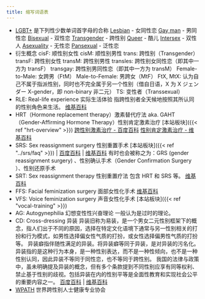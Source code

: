 ```yaml
---
title: 缩写词语表
---
```


- [LGBT+](https://en.wikipedia.org/wiki/LGBT) 是下列性少数单词首字母的合称
  [Lesbian](https://en.wikipedia.org/wiki/Lesbian) - 女同性恋
  [Gay man](https://en.wikipedia.org/wiki/Gay_man) - 男同性恋
  [Bisexual](https://en.wikipedia.org/wiki/Bisexuality) - 双性恋
  [Transgender](https://en.wikipedia.org/wiki/Transgender) - 跨性别
  [Queer](https://en.wikipedia.org/wiki/Queer) - 酷儿
  [Intersex](https://en.wikipedia.org/wiki/Intersex) - 双性人
  [Asexuality](https://en.wikipedia.org/wiki/Asexuality) - 无性恋
  [Pansexual](https://en.wikipedia.org/wiki/Pansexuality) - 泛性恋
- 衍生概念
  cisF: 顺性别女性
  cisM: 顺性别男性
  trans: 跨性别（Transgender）
  transF: 跨性别女性
  transM: 跨性别男性
  transles: 跨性别女同性恋（即其中一方为 transF）
  transgay: 跨性别男同性恋（即其中一方为 transM）
  Female-to-Male: 女跨男（FtM）
  Male-to-Female: 男跨女（MtF）
  FtX, MtX: 认为自己不属于指派性别，同时也不完全属于另一个性别（借自日语，X 为 X ジェンダー X-gender，即 non-binary 非二元）
  TS: 变性者（Transsexual）
- RLE: Real-life experience 实际生活体验<a id='rle'></a>
  指跨性别者全天候地按照其所认同的性别角色来生活。
  [维基百科](https://zh.wikipedia.org/zh-cn/实际生活体验)
- HRT（Hormone replacement therapy）激素替代疗法 aka. GAHT（Gender-Affirming Hormone Therapy）性别肯定激素治疗
  [本站板块]({{< ref "hrt-overview" >}})
  [跨性别激素治疗 - 百度百科](https://baike.baidu.com/item/跨性别激素治疗)
  [性别肯定激素治疗 - 维基百科](https://zh.wikipedia.org/zh-cn/性别肯定激素治疗)
- SRS: Sex reassignment surgery 性别重置手术
  [本站板块]({{< ref "../srs/faq" >}}) | [百度百科](https://baike.baidu.com/item/性别重置手术) | [维基百科](https://zh.wikipedia.org/zh-cn/性别重置手术)
  有时也会被称之为：GRS (gender reassignment surgery) 、性别确认手术（Gender Confirmation Surgery ）、性别还原手术
- SRT: Sex reassignment therapy 性别重置疗法
  包含 HRT 和 SRS 等。
  [维基百科](https://zh.wikipedia.org/zh-cn/性别重置疗法)
- FFS: Facial feminization surgery 面部女性化手术
  [维基百科](https://zh.wikipedia.org/zh-cn/性别重置疗法#其他疗法)
- VFS: Voice feminization surgery 声音女性化手术
  [本站板块]({{< ref "vocal-training" >}})
- AG: Autogynephilia 幻想变性性兴奋理论 一般认为是过时的理论。
- CD: Cross-dressing 异装<a id="cd"></a>
  异装旧称为易装，是一个男女二元性别框架下的概念，指人们出于不同的原因，选择在特定文化语境下通常与另一性别相关的打扮和行为模式，如男性选择偏女性气质的打扮，或女性选择偏男性气质的打扮等。
  异装癖指伴随性满足的异装。将异装癖等同于异装，是对异装的污名化。
  异装指的是这种行为本身，是一种性别表达，而不是一种性倾向，也不是一种性别认同，因此异装不等同于同性恋，也不等同于跨性别。
  我国的法律与政策中，虽未明确提及异装的概念，但有多个条款提到不同性别应享有同等权利、禁止基于性别的歧视。包括异装在内的性别平等是全面性教育和实现社会公平的重要内容之一。
  [百度百科](https://baike.baidu.com/item/异装) | [维基百科](https://zh.wikipedia.org/zh-cn/异性装扮)
- [WPATH](https://www.wpath.org/) 世界跨性别人士健康专业协会
